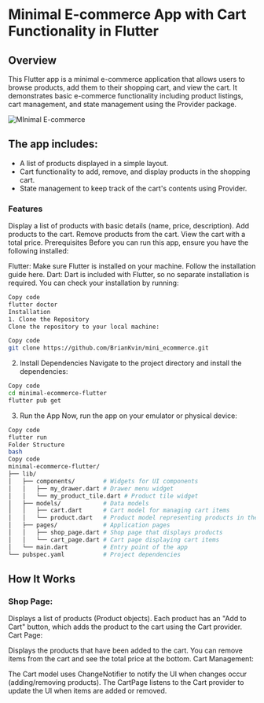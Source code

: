 # Minimal E-commerce App with Cart Functionality in Flutter

## Overview

This Flutter app is a minimal e-commerce application that allows users to browse products, add them to their shopping cart, and view the cart. It demonstrates basic e-commerce functionality including product listings, cart management, and state management using the Provider package.

<!-- <img src="https://github.com/user-attachments/assets/Screenshot_1731849533.png" alt="Minimal E-commerce App" width="300"/> -->

![MInimal E-commerce](/assets/Screenshot_1731849533.png)

## The app includes:

- A list of products displayed in a simple layout.
- Cart functionality to add, remove, and display products in the shopping cart.
- State management to keep track of the cart's contents using Provider.

### Features

Display a list of products with basic details (name, price, description).
Add products to the cart.
Remove products from the cart.
View the cart with a total price.
Prerequisites
Before you can run this app, ensure you have the following installed:

Flutter: Make sure Flutter is installed on your machine. Follow the installation guide here.
Dart: Dart is included with Flutter, so no separate installation is required.
You can check your installation by running:

```bash
Copy code
flutter doctor
Installation
1. Clone the Repository
Clone the repository to your local machine:
```

```bash
Copy code
git clone https://github.com/BrianKvin/mini_ecommerce.git
```

2. Install Dependencies
   Navigate to the project directory and install the dependencies:

```bash
Copy code
cd minimal-ecommerce-flutter
flutter pub get
```

3. Run the App
   Now, run the app on your emulator or physical device:

```bash
Copy code
flutter run
Folder Structure
bash
Copy code
minimal-ecommerce-flutter/
├── lib/
│   ├── components/        # Widgets for UI components
│   │   ├── my_drawer.dart # Drawer menu widget
│   │   └── my_product_tile.dart # Product tile widget
│   ├── models/            # Data models
│   │   ├── cart.dart      # Cart model for managing cart items
│   │   └── product.dart   # Product model representing products in the store
│   ├── pages/             # Application pages
│   │   ├── shop_page.dart # Shop page that displays products
│   │   └── cart_page.dart # Cart page displaying cart items
│   └── main.dart          # Entry point of the app
└── pubspec.yaml           # Project dependencies
```

## How It Works

### Shop Page:

Displays a list of products (Product objects).
Each product has an "Add to Cart" button, which adds the product to the cart using the Cart provider.
Cart Page:

Displays the products that have been added to the cart.
You can remove items from the cart and see the total price at the bottom.
Cart Management:

The Cart model uses ChangeNotifier to notify the UI when changes occur (adding/removing products).
The CartPage listens to the Cart provider to update the UI when items are added or removed.
